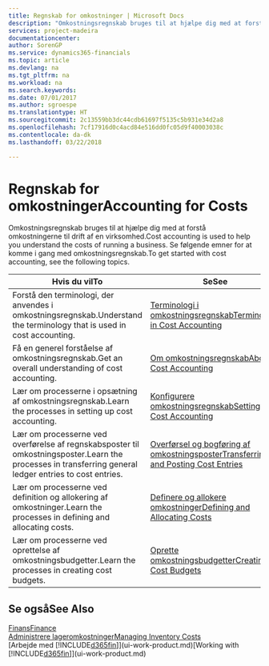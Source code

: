 ```yaml
---
title: Regnskab for omkostninger | Microsoft Docs
description: "Omkostningsregnskab bruges til at hjælpe dig med at forstå omkostningerne til drift af en virksomhed. Se følgende emner for at komme i gang med omkostningsregnskab."
services: project-madeira
documentationcenter: 
author: SorenGP
ms.service: dynamics365-financials
ms.topic: article
ms.devlang: na
ms.tgt_pltfrm: na
ms.workload: na
ms.search.keywords: 
ms.date: 07/01/2017
ms.author: sgroespe
ms.translationtype: HT
ms.sourcegitcommit: 2c13559bb3dc44cdb61697f5135c5b931e34d2a8
ms.openlocfilehash: 7cf17916d0c4acd84e516dd0fc05d9f40003038c
ms.contentlocale: da-dk
ms.lasthandoff: 03/22/2018

---
```

# <a name="accounting-for-costs"></a><span data-ttu-id="8b0f1-104">Regnskab for omkostninger</span><span class="sxs-lookup"><span data-stu-id="8b0f1-104">Accounting for Costs</span></span>
<span data-ttu-id="8b0f1-105">Omkostningsregnskab bruges til at hjælpe dig med at forstå omkostningerne til drift af en virksomhed.</span><span class="sxs-lookup"><span data-stu-id="8b0f1-105">Cost accounting is used to help you understand the costs of running a business.</span></span> <span data-ttu-id="8b0f1-106">Se følgende emner for at komme i gang med omkostningsregnskab.</span><span class="sxs-lookup"><span data-stu-id="8b0f1-106">To get started with cost accounting, see the following topics.</span></span>  

|<span data-ttu-id="8b0f1-107">Hvis du vil</span><span class="sxs-lookup"><span data-stu-id="8b0f1-107">To</span></span>|<span data-ttu-id="8b0f1-108">Se</span><span class="sxs-lookup"><span data-stu-id="8b0f1-108">See</span></span>|  
|--------|---------|  
|<span data-ttu-id="8b0f1-109">Forstå den terminologi, der anvendes i omkostningsregnskab.</span><span class="sxs-lookup"><span data-stu-id="8b0f1-109">Understand the terminology that is used in cost accounting.</span></span>|[<span data-ttu-id="8b0f1-110">Terminologi i omkostningsregnskab</span><span class="sxs-lookup"><span data-stu-id="8b0f1-110">Terminology in Cost Accounting</span></span>](finance-terminology-in-cost-accounting.md)|  
|<span data-ttu-id="8b0f1-111">Få en generel forståelse af omkostningsregnskab.</span><span class="sxs-lookup"><span data-stu-id="8b0f1-111">Get an overall understanding of cost accounting.</span></span>|[<span data-ttu-id="8b0f1-112">Om omkostningsregnskab</span><span class="sxs-lookup"><span data-stu-id="8b0f1-112">About Cost Accounting</span></span>](finance-about-cost-accounting.md)|  
|<span data-ttu-id="8b0f1-113">Lær om processerne i opsætning af omkostningsregnskab.</span><span class="sxs-lookup"><span data-stu-id="8b0f1-113">Learn the processes in setting up cost accounting.</span></span>|[<span data-ttu-id="8b0f1-114">Konfigurere omkostningsregnskab</span><span class="sxs-lookup"><span data-stu-id="8b0f1-114">Setting Up Cost Accounting</span></span>](finance-set-up-cost-accounting.md)|  
|<span data-ttu-id="8b0f1-115">Lær om processerne ved overførelse af regnskabsposter til omkostningsposter.</span><span class="sxs-lookup"><span data-stu-id="8b0f1-115">Learn the processes in transferring general ledger entries to cost entries.</span></span>|[<span data-ttu-id="8b0f1-116">Overførsel og bogføring af omkostningsposter</span><span class="sxs-lookup"><span data-stu-id="8b0f1-116">Transferring and Posting Cost Entries</span></span>](finance-transfer-and-post-cost-entries.md)|  
|<span data-ttu-id="8b0f1-117">Lær om processerne ved definition og allokering af omkostninger.</span><span class="sxs-lookup"><span data-stu-id="8b0f1-117">Learn the processes in defining and allocating costs.</span></span>|[<span data-ttu-id="8b0f1-118">Definere og allokere omkostninger</span><span class="sxs-lookup"><span data-stu-id="8b0f1-118">Defining and Allocating Costs</span></span>](finance-define-and-allocate-costs.md)|  
|<span data-ttu-id="8b0f1-119">Lær om processerne ved oprettelse af omkostningsbudgetter.</span><span class="sxs-lookup"><span data-stu-id="8b0f1-119">Learn the processes in creating cost budgets.</span></span>|[<span data-ttu-id="8b0f1-120">Oprette omkostningsbudgetter</span><span class="sxs-lookup"><span data-stu-id="8b0f1-120">Creating Cost Budgets</span></span>](finance-create-cost-budgets.md)|  

## <a name="see-also"></a><span data-ttu-id="8b0f1-121">Se også</span><span class="sxs-lookup"><span data-stu-id="8b0f1-121">See Also</span></span>  
[<span data-ttu-id="8b0f1-122">Finans</span><span class="sxs-lookup"><span data-stu-id="8b0f1-122">Finance</span></span>](finance.md)  
[<span data-ttu-id="8b0f1-123">Administrere lageromkostninger</span><span class="sxs-lookup"><span data-stu-id="8b0f1-123">Managing Inventory Costs</span></span>](finance-manage-inventory-costs.md)  
<span data-ttu-id="8b0f1-124">[Arbejde med [!INCLUDE[d365fin](includes/d365fin_md.md)]](ui-work-product.md)</span><span class="sxs-lookup"><span data-stu-id="8b0f1-124">[Working with [!INCLUDE[d365fin](includes/d365fin_md.md)]](ui-work-product.md)</span></span>

